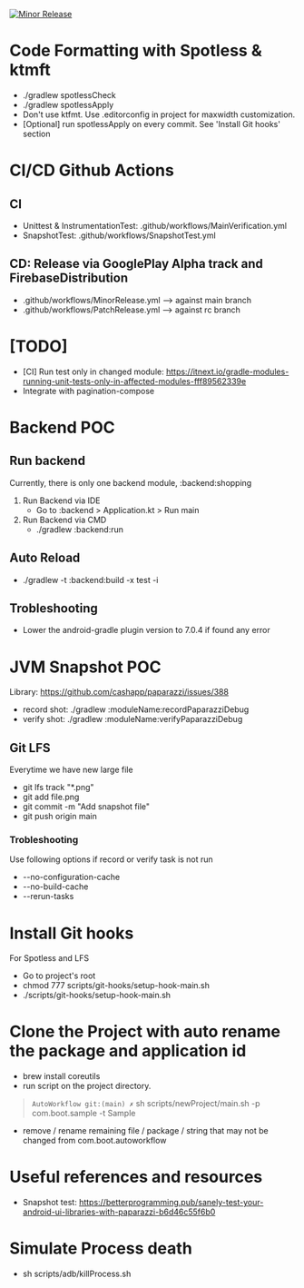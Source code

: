 [![Minor Release](https://github.com/wasinpp/AutoWorkflow/actions/workflows/MinorRelease.yml/badge.svg?branch=main)](https://github.com/wasinpp/AutoWorkflow/actions/workflows/MinorRelease.yml)

# Code Formatting with Spotless & ktmft
- ./gradlew spotlessCheck
- ./gradlew spotlessApply
- Don't use ktfmt. Use .editorconfig in project for maxwidth customization.
- [Optional] run spotlessApply on every commit. See 'Install Git hooks' section

# CI/CD Github Actions
## CI
- Unittest & InstrumentationTest: .github/workflows/MainVerification.yml
- SnapshotTest: .github/workflows/SnapshotTest.yml

## CD: Release via GooglePlay Alpha track and FirebaseDistribution
- .github/workflows/MinorRelease.yml --> against main branch
- .github/workflows/PatchRelease.yml --> against rc branch

# [TODO] 
- [CI] Run test only in changed module: https://itnext.io/gradle-modules-running-unit-tests-only-in-affected-modules-fff89562339e
- Integrate with pagination-compose


# Backend POC
## Run backend
Currently, there is only one backend module, :backend:shopping
1) Run Backend via IDE
   - Go to :backend > Application.kt > Run main
2) Run Backend via CMD
   - ./gradlew :backend:run
## Auto Reload
   - ./gradlew -t :backend:build -x test -i
## Trobleshooting
- Lower the android-gradle plugin version to 7.0.4 if found any error

# JVM Snapshot POC
Library: https://github.com/cashapp/paparazzi/issues/388
- record shot: ./gradlew :moduleName:recordPaparazziDebug
- verify shot: ./gradlew :moduleName:verifyPaparazziDebug
## Git LFS
Everytime we have new large file
- git lfs track "*.png"
- git add file.png
- git commit -m "Add snapshot file"
- git push origin main
### Trobleshooting
Use following options if record or verify task is not run
- --no-configuration-cache 
- --no-build-cache 
- --rerun-tasks

# Install Git hooks
For Spotless and LFS
- Go to project's root
- chmod 777 scripts/git-hooks/setup-hook-main.sh
- ./scripts/git-hooks/setup-hook-main.sh

# Clone the Project with auto rename the package and application id
- brew install coreutils
- run script on the project directory.
> `AutoWorkflow git:(main) ✗` sh scripts/newProject/main.sh -p com.boot.sample -t Sample
- remove / rename remaining file / package / string that may not be changed from com.boot.autoworkflow

# Useful references and resources
- Snapshot test: https://betterprogramming.pub/sanely-test-your-android-ui-libraries-with-paparazzi-b6d46c55f6b0

# Simulate Process death
- sh scripts/adb/killProcess.sh